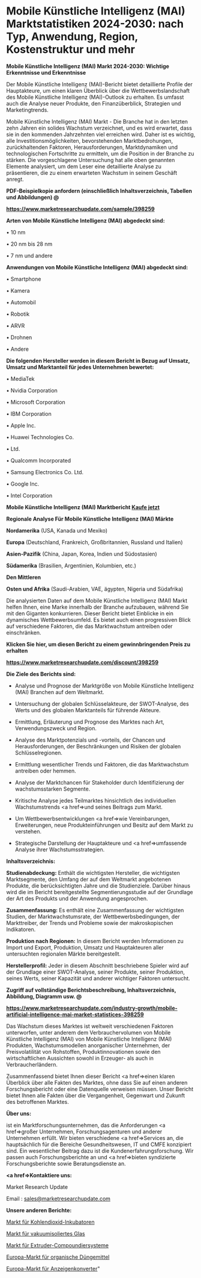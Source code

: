 # Mobile Künstliche Intelligenz (MAI) Marktstatistiken 2024-2030: nach Typ, Anwendung, Region, Kostenstruktur und mehr

<strong>Mobile Künstliche Intelligenz (MAI) Markt 2024-2030: Wichtige Erkenntnisse und Erkenntnisse</strong>

Der Mobile Künstliche Intelligenz (MAI)-Bericht bietet detaillierte Profile der Hauptakteure, um einen klaren Überblick über die Wettbewerbslandschaft des Mobile Künstliche Intelligenz (MAI)-Outlook zu erhalten. Es umfasst auch die Analyse neuer Produkte, den Finanzüberblick, Strategien und Marketingtrends.

Mobile Künstliche Intelligenz (MAI) Markt - Die Branche hat in den letzten zehn Jahren ein solides Wachstum verzeichnet, und es wird erwartet, dass sie in den kommenden Jahrzehnten viel erreichen wird. Daher ist es wichtig, alle Investitionsmöglichkeiten, bevorstehenden Marktbedrohungen, zurückhaltenden Faktoren, Herausforderungen, Marktdynamiken und technologischen Fortschritte zu ermitteln, um die Position in der Branche zu stärken. Die vorgeschlagene Untersuchung hat alle oben genannten Elemente analysiert, um dem Leser eine detaillierte Analyse zu präsentieren, die zu einem erwarteten Wachstum in seinem Geschäft anregt.



<strong><b>PDF-Beispielkopie anfordern (einschließlich Inhaltsverzeichnis, Tabellen und Abbildungen) @ </b></strong>

<strong><a href=https://www.marketresearchupdate.com/sample/398259>

<strong>https://www.marketresearchupdate.com/sample/398259</u></a></strong></strong>



<strong>Arten von Mobile Künstliche Intelligenz (MAI) abgedeckt sind:</strong>

• 10 nm

• 20 nm bis 28 nm

• 7 nm und andere



<strong>Anwendungen von Mobile Künstliche Intelligenz (MAI) abgedeckt sind:</strong>

• Smartphone

• Kamera

• Automobil

• Robotik

• ARVR

• Drohnen

• Andere



<strong>Die folgenden Hersteller werden in diesem Bericht in Bezug auf Umsatz, Umsatz und Marktanteil für jedes Unternehmen bewertet:</strong>

• MediaTek

• Nvidia Corporation

• Microsoft Corporation

• IBM Corporation

• Apple Inc.

• Huawei Technologies Co.

• Ltd.

• Qualcomm Incorporated

• Samsung Electronics Co. Ltd.

• Google Inc.

• Intel Corporation



<strong>Mobile Künstliche Intelligenz (MAI) Marktbericht <a href=https://www.marketresearchupdate.com/buynow/398259>Kaufe jetzt</a></strong>



<strong>Regionale Analyse Für Mobile Künstliche Intelligenz (MAI) Märkte</strong>



<strong>Nordamerika</strong> (USA, Kanada und Mexiko)



<strong>Europa</strong> (Deutschland, Frankreich, Großbritannien, Russland und Italien)



<strong>Asien-Pazifik</strong> (China, Japan, Korea, Indien und Südostasien)



<strong>Südamerika</strong> (Brasilien, Argentinien, Kolumbien, etc.)



<strong>Den Mittleren</strong> 

<strong>Osten und Afrika</strong> (Saudi-Arabien, VAE, ägypten, Nigeria und Südafrika)

Die analysierten Daten auf dem Mobile Künstliche Intelligenz (MAI) Markt helfen Ihnen, eine Marke innerhalb der Branche aufzubauen, während Sie mit den Giganten konkurrieren. Dieser Bericht bietet Einblicke in ein dynamisches Wettbewerbsumfeld. Es bietet auch einen progressiven Blick auf verschiedene Faktoren, die das Marktwachstum antreiben oder einschränken.



<strong>Klicken Sie hier, um diesen Bericht zu einem gewinnbringenden Preis zu erhalten
</strong>

<strong><a href=https://www.marketresearchupdate.com/discount/398259>https://www.marketresearchupdate.com/discount/398259</b></u></strong></a>



<strong>Die Ziele des Berichts sind:</strong>

- Analyse und Prognose der Marktgröße von Mobile Künstliche Intelligenz (MAI) Branchen auf dem Weltmarkt.

- Untersuchung der globalen Schlüsselakteure, der SWOT-Analyse, des Werts und des globalen Marktanteils für führende Akteure.

- Ermittlung, Erläuterung und Prognose des Marktes nach Art, Verwendungszweck und Region.

- Analyse des Marktpotenzials und -vorteils, der Chancen und Herausforderungen, der Beschränkungen und Risiken der globalen Schlüsselregionen.

- Ermittlung wesentlicher Trends und Faktoren, die das Marktwachstum antreiben oder hemmen.

- Analyse der Marktchancen für Stakeholder durch Identifizierung der wachstumsstarken Segmente.

- Kritische Analyse jedes Teilmarktes hinsichtlich des individuellen Wachstumstrends <a href=>und</a> seines Beitrags zum Markt.

- Um Wettbewerbsentwicklungen <a href=>wie</a> Vereinbarungen, Erweiterungen, neue Produkteinführungen und Besitz auf dem Markt zu verstehen.

- Strategische Darstellung der Hauptakteure und <a href=>umfas</a>sende Analyse ihrer Wachstumsstrategien.



<strong>Inhaltsverzeichnis:</strong>



<strong>Studienabdeckung:</strong> Enthält die wichtigsten Hersteller, die wichtigsten Marktsegmente, den Umfang der auf dem Weltmarkt angebotenen Produkte, die berücksichtigten Jahre und die Studienziele. Darüber hinaus wird die im Bericht bereitgestellte Segmentierungsstudie auf der Grundlage der Art des Produkts und der Anwendung angesprochen.



<strong>Zusammenfassung:</strong> Es enthält eine Zusammenfassung der wichtigsten Studien, der Marktwachstumsrate, der Wettbewerbsbedingungen, der Markttreiber, der Trends und Probleme sowie der makroskopischen Indikatoren.



<strong>Produktion nach Regionen:</strong> In diesem Bericht werden Informationen zu Import und Export, Produktion, Umsatz und Hauptakteuren aller untersuchten regionalen Märkte bereitgestellt.



<strong>Herstellerprofil:</strong> Jeder in diesem Abschnitt beschriebene Spieler wird auf der Grundlage einer SWOT-Analyse, seiner Produkte, seiner Produktion, seines Werts, seiner Kapazität und anderer wichtiger Faktoren untersucht.



<strong><b>Zugriff auf vollständige Berichtsbeschreibung, Inhaltsverzeichnis, Abbildung, Diagramm usw. @ </b></strong>

<strong><a href=https://www.marketresearchupdate.com/industry-growth/mobile-artificial-intelligence-mai-market-statistices-398259>https://www.marketresearchupdate.com/industry-growth/mobile-artificial-intelligence-mai-market-statistices-398259</a></strong>

Das Wachstum dieses Marktes ist weltweit verschiedenen Faktoren unterworfen, unter anderem dem Verbrauchervolumen von Mobile Künstliche Intelligenz (MAI) von Mobile Künstliche Intelligenz (MAI) Produkten, Wachstumsmodellen anorganischer Unternehmen, der Preisvolatilität von Rohstoffen, Produktinnovationen sowie den wirtschaftlichen Aussichten sowohl in Erzeuger- als auch in Verbraucherländern.

Zusammenfassend bietet Ihnen dieser Bericht <a href=>einen</a> klaren Überblick über alle Fakten des Marktes, ohne dass Sie auf einen anderen Forschungsbericht oder eine Datenquelle verweisen müssen. Unser Bericht bietet Ihnen alle Fakten über die Vergangenheit, Gegenwart und Zukunft des betroffenen Marktes.



<strong>Über uns:</strong>

 ist ein Marktforschungsunternehmen, das die Anforderungen <a href=>großer</a> Unternehmen, Forschungsagenturen und anderer Unternehmen erfüllt. Wir bieten verschiedene <a href=>Services</a> an, die hauptsächlich für die Bereiche Gesundheitswesen, IT und CMFE konzipiert sind. Ein wesentlicher Beitrag dazu ist die Kundenerfahrungsforschung. Wir passen auch Forschungsberichte an und <a href=>bieten</a> syndizierte Forschungsberichte sowie Beratungsdienste an.



<strong><a href=>Kontaktiere uns:</a></strong>

Market Research Update

Email : sales@marketresearchupdate.com



<strong>Unsere anderen Berichte:</strong>

<a href=https://www.linkedin.com/pulse/carbon-dioxide-incubator-market-2023-2029-in-depth>Markt für Kohlendioxid-Inkubatoren</a>

<a href=https://www.linkedin.com/pulse/vacuum-insulated-glass-market-research-report-reveals>Markt für vakuumisoliertes Glas</a>

<a href=https://www.linkedin.com/pulse/extruder-compounding-system-market>Markt für Extruder-Compoundiersysteme</a>

<a href=https://www.linkedin.com/pulse/europe-organic-fertilizer-market-2023-top-key>Europa-Markt für organische Düngemittel</a>

<a href=https://www.linkedin.com/pulse/europe-ad-converter-market-continues-rapid-growth>Europa-Markt für Anzeigenkonverter</a>"
